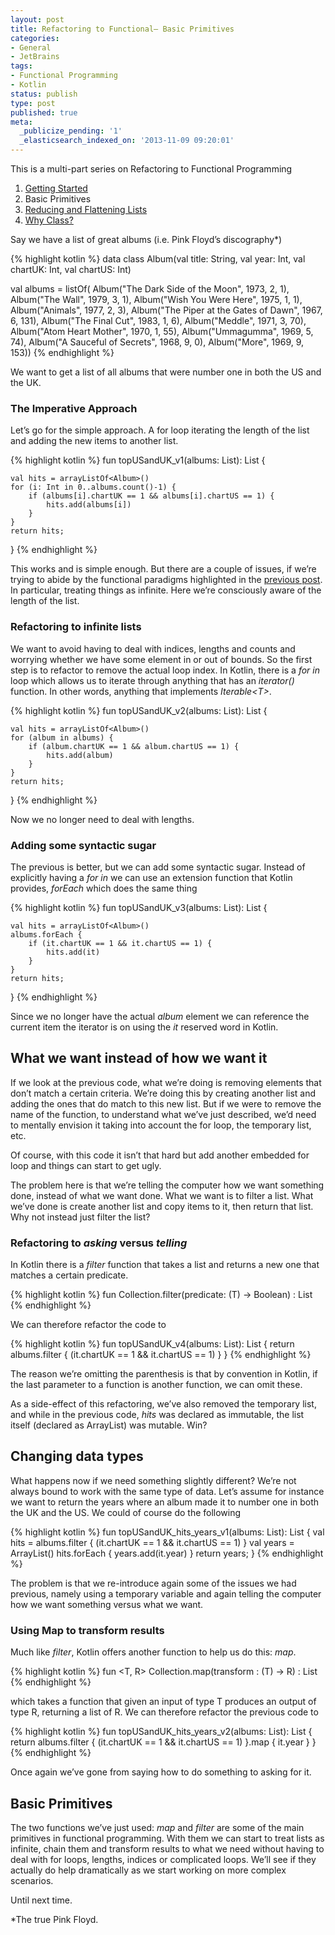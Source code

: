 ```yaml
---
layout: post
title: Refactoring to Functional– Basic Primitives
categories:
- General
- JetBrains
tags:
- Functional Programming
- Kotlin
status: publish
type: post
published: true
meta:
  _publicize_pending: '1'
  _elasticsearch_indexed_on: '2013-11-09 09:20:01'
---
```

This is a multi-part series on Refactoring to Functional Programming
<ol>
	<li><a href="https://hadihariri.com/2013/10/14/refactoring-to-functional-getting-started/">Getting Started</a></li>
	<li>Basic Primitives</li>
	<li><a href="http://hadihariri.com/2013/11/18/refactoring-to-functional-reducing-and-flattening-lists/">Reducing and Flattening Lists</a></li>
	<li><a href="http://hadihariri.com/2013/11/24/refactoring-to-functionalwhy-class/">Why Class?</a></li>
</ol>
Say we have a list of great albums (i.e. Pink Floyd’s discography*)

{% highlight kotlin %}
data class Album(val title: String, val year: Int, val chartUK: Int, val chartUS: Int)

val albums = listOf(
        Album("The Dark Side of the Moon", 1973, 2, 1),
        Album("The Wall", 1979, 3, 1),
        Album("Wish You Were Here", 1975, 1, 1),
        Album("Animals", 1977, 2, 3),
        Album("The Piper at the Gates of Dawn", 1967, 6, 131),
        Album("The Final Cut", 1983, 1, 6),
        Album("Meddle", 1971, 3, 70),
        Album("Atom Heart Mother", 1970, 1, 55),
        Album("Ummagumma", 1969, 5, 74),
        Album("A Sauceful of Secrets", 1968, 9, 0),
        Album("More", 1969, 9, 153))
{% endhighlight %}

We want to get a list of all albums that were number one in both the US and the UK.
<h3>The Imperative Approach</h3>
Let’s go for the simple approach. A for loop iterating the length of the list and adding the new items to another list.

{% highlight kotlin %}
fun topUSandUK_v1(albums: List<Album>): List<Album> {

    val hits = arrayListOf<Album>()
    for (i: Int in 0..albums.count()-1) {
        if (albums[i].chartUK == 1 && albums[i].chartUS == 1) {
            hits.add(albums[i])
        }
    }
    return hits;
}
{% endhighlight %}

This works and is simple enough. But there are a couple of issues, if we’re trying to abide by the functional paradigms highlighted in the <a href="https://hhariri.wordpress.com/?p=3063">previous post</a>. In particular, treating things as infinite. Here we’re consciously aware of the length of the list.
<h3>Refactoring to infinite lists</h3>
We want to avoid having to deal with indices, lengths and counts and worrying whether we have some element in or out of bounds. So the first step is to refactor to remove the actual loop index. In Kotlin, there is a <em>for in </em>loop which allows us to iterate through anything that has an <em>iterator()</em> function. In other words, anything that implements <em>Iterable&lt;T&gt;</em>.

{% highlight kotlin %}
fun topUSandUK_v2(albums: List<Album>): List<Album> {

    val hits = arrayListOf<Album>()
    for (album in albums) {
        if (album.chartUK == 1 && album.chartUS == 1) {
            hits.add(album)
        }
    }
    return hits;
}
{% endhighlight %}

Now we no longer need to deal with lengths.
<h3>Adding some syntactic sugar</h3>
The previous is better, but we can add some syntactic sugar. Instead of explicitly having a <em>for in</em> we can use an extension function that Kotlin provides, <em>forEach </em>which does the same thing

{% highlight kotlin %}
fun topUSandUK_v3(albums: List<Album>): List<Album> {

    val hits = arrayListOf<Album>()
    albums.forEach {
        if (it.chartUK == 1 && it.chartUS == 1) {
            hits.add(it)
        }
    }
    return hits;
}
{% endhighlight %}

Since we no longer have the actual <em>album </em>element we can reference the current item the iterator is on using the <em>it </em>reserved word in Kotlin.
<h2>What we want instead of how we want it</h2>
If we look at the previous code, what we’re doing is removing elements that don’t match a certain criteria. We’re doing this by creating another list and adding the ones that do match to this new list. But if we were to remove the name of the function, to understand what we’ve just described, we’d need to mentally envision it taking into account the for loop, the temporary list, etc.

Of course, with this code it isn’t that hard but add another embedded for loop and things can start to get ugly.

The problem here is that we’re telling the computer how we want something done, instead of what we want done. What we want is to filter a list. What we’ve done is create another list and copy items to it, then return that list. Why not instead just filter the list?
<h3>Refactoring to <em>asking </em>versus <em>telling</em></h3>
In Kotlin there is a <em>filter </em>function that takes a list and returns a new one that matches a certain predicate.

{% highlight kotlin %}
fun <T> Collection<T>.filter(predicate: (T) -> Boolean) : List<T>
{% endhighlight %}

We can therefore refactor the code to

{% highlight kotlin %}
fun topUSandUK_v4(albums: List<Album>): List<Album> {
    return albums.filter {
        (it.chartUK == 1 && it.chartUS == 1)
    }
}
{% endhighlight %}

The reason we’re omitting the parenthesis is that by convention in Kotlin, if the last parameter to a function is another function, we can omit these.

As a side-effect of this refactoring, we’ve also removed the temporary list, and while in the previous code, <em>hits </em>was declared as immutable, the list itself (declared as ArrayList) was mutable. Win?
<h2>Changing data types</h2>
What happens now if we need something slightly different? We’re not always bound to work with the same type of data. Let’s assume for instance we want to return the years where an album made it to number one in both the UK and the US. We could of course do the following

{% highlight kotlin %}
fun topUSandUK_hits_years_v1(albums: List<Album>): List<Int> {
    val hits = albums.filter {
        (it.chartUK == 1 && it.chartUS == 1)
    }
    val years = ArrayList<Int>()
    hits.forEach {
        years.add(it.year)
    }
    return years;
}
{% endhighlight %}

The problem is that we re-introduce again some of the issues we had previous, namely using a temporary variable and again telling the computer how we want something versus what we want.
<h3>Using Map to transform results</h3>
Much like <em>filter</em>, Kotlin offers another function to help us do this: <em>map</em>.

{% highlight kotlin %}
fun <T, R> Collection<T>.map(transform : (T) -> R) : List<R>
{% endhighlight %}

which takes a function that given an input of type T produces an output of type R, returning a list of R. We can therefore refactor the previous code to

{% highlight kotlin %}
fun topUSandUK_hits_years_v2(albums: List<Album>): List<Int> {
    return albums.filter {
        (it.chartUK == 1 && it.chartUS == 1)
    }.map {
        it.year
    }
}
{% endhighlight %}

Once again we’ve gone from saying how to do something to asking for it.
<h2>Basic Primitives</h2>
The two functions we’ve just used: <em>map </em>and <em>filter </em>are some of the main primitives in functional programming. With them we can start to treat lists as infinite, chain them and transform results to what we need without having to deal with for loops, lengths, indices or complicated loops. We’ll see if they actually do help dramatically as we start working on more complex scenarios.

Until next time.

*The true Pink Floyd.
